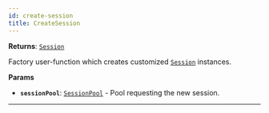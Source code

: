 ```yaml
---
id: create-session
title: CreateSession
---
```


<a name="createsession"></a>

**Returns**: [`Session`](/docs/api/session)

Factory user-function which creates customized [`Session`](/docs/api/session) instances.

**Params**

-   **`sessionPool`**: [`SessionPool`](/docs/api/session-pool) - Pool requesting the new session.

---
